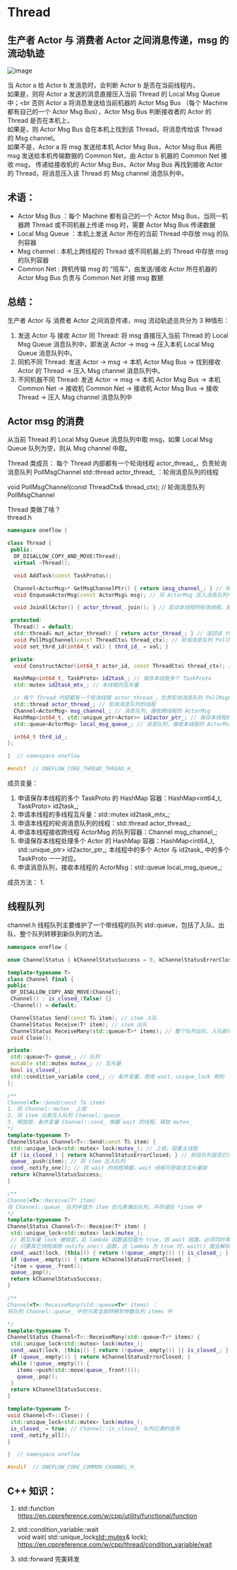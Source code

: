 # Thread 
## 生产者 Actor 与 消费者 Actor 之间消息传递，msg 的流动轨迹
![image](https://user-images.githubusercontent.com/31394900/125795762-ae38987f-8574-4687-987c-dacb22ea08be.png)

当 Actor a 给 Actor b 发消息时，会判断 Actor b 是否在当前线程内，<br>
如果是，则将 Actor a 发送的消息直接压入当前 Thread 的 Local Msg Queue 中；<br
否则 Actor a 将消息发送给当前机器的 Actor Msg Bus （每个 Machine 都有自己的一个 Actor Msg Bus），Actor Msg Bus 判断接收者的 Actor 的 Thread 是否在本机上，<br>
如果是，则 Actor Msg Bus 会在本机上找到该 Thread，将消息传给该 Thread 的 Msg channel。<br>
如果不是，Actor a 将 msg 发送给本机 Actor Msg Bus，Actor Msg Bus 再把 msg 发送给本机传输数据的 Common Net，由 Actor b 机器的 Common Net 接收 msg，
传递给接收机的 Actor Msg Bus，Actor Msg Bus 再找到接收 Actor 的 Thread，将消息压入该 Thread 的 Msg channel 消息队列中。<br>

## 术语：
*  Actor Msg Bus ：每个 Machine 都有自己的一个 Actor Msg Bus，当同一机器跨 Thread 或不同机器上传递 msg 时，需要 Actor Msg Bus 传递数据
*  Local Msg Queue ：本机上发送 Actor 所在的当前 Thread 中存放 msg 的队列容器
* Msg channel : 本机上跨线程的 Thread 或不同机器上的 Thread 中存放 msg 的队列容器
* Common Net : 跨机传输 msg 的 “班车”，由发送/接收 Actor 所在机器的 Actor Msg Bus 负责与 Common Net  对接 msg 数据

## 总结：
生产者 Actor 与 消费者 Actor 之间消息传递，msg 流动轨迹总共分为 3 种情形：
1. 发送 Actor 与 接收 Actor 同 Thread: 将 msg 直接压入当前 Thread 的 Local Msg Queue 消息队列中，即发送 Actor -> msg -> 压入本机 Local Msg Queue 消息队列中。<br>
2. 同机不同 Thread: 发送 Actor -> msg -> 本机 Actor Msg Bus -> 找到接收 Actor 的 Thread -> 压入 Msg channel 消息队列中。<br>
3. 不同机器不同 Thread: 发送 Actor -> msg -> 本机 Actor Msg Bus -> 本机 Common Net -> 接收机 Common Net -> 接收机 Actor Msg Bus -> 接收 Thread -> 压入 Msg channel 消息队列中<br>

## Actor msg 的消费
从当前 Thread 的 Local Msg Queue 消息队列中取 msg，如果 Local Msg Queue 队列为空，则从 Msg channel 中取。

Thread 类成员：
每个 Thread 内部都有一个轮询线程 actor_thread_，负责轮询消息队列 PollMsgChannel
std::thread actor_thread_ ：轮询消息队列的线程

void PollMsgChannel(const ThreadCtx& thread_ctx); // 轮询消息队列 PollMsgChannel

Thread 类做了啥？<br>
thread.h<br>
```.cpp
namespace oneflow {

class Thread {
 public:
  OF_DISALLOW_COPY_AND_MOVE(Thread);
  virtual ~Thread();

  void AddTask(const TaskProto&);

  Channel<ActorMsg>* GetMsgChannelPtr() { return &msg_channel_; } // 获取消息队列
  void EnqueueActorMsg(const ActorMsg& msg); // 将 ActorMsg 压入消息队列中

  void JoinAllActor() { actor_thread_.join(); } // 启动本线程的轮询线程，阻塞主线程

 protected:
  Thread() = default;
  std::thread& mut_actor_thread() { return actor_thread_; } // 返回该 thread 的轮询线程
  void PollMsgChannel(const ThreadCtx& thread_ctx); // 轮询消息队列 PollMsgChannel
  void set_thrd_id(int64_t val) { thrd_id_ = val; }

 private:
  void ConstructActor(int64_t actor_id, const ThreadCtx& thread_ctx); // 创建接收消息的 Actor

  HashMap<int64_t, TaskProto> id2task_; // 保存本线程多个 TaskProto
  std::mutex id2task_mtx_; // 本线程的互斥量

  // 每个 Thread 内部都有一个轮询线程 actor_thread_，负责轮询消息队列 PollMsgChannel
  std::thread actor_thread_; // 轮询消息队列的线程
  Channel<ActorMsg> msg_channel_; // 消息队列，接收跨线程的 ActorMsg
  HashMap<int64_t, std::unique_ptr<Actor>> id2actor_ptr_; // 保存本线程的多个 Actor，与 id2task_ 中的多个 TaskProto 对应，一个 Actor 接收 一个 TaskProto
  std::queue<ActorMsg> local_msg_queue_; // 消息队列，接收本线程的 ActorMsg

  int64_t thrd_id_;
};

}  // namespace oneflow

#endif  // ONEFLOW_CORE_THREAD_THREAD_H_

```
成员变量：
1. 申请保存本线程的多个 TaskProto 的 HashMap 容器：HashMap<int64_t, TaskProto> id2task_;
2. 申请本线程的多线程互斥量：std::mutex id2task_mtx_;
3. 申请本线程的轮询消息队列的线程：std::thread actor_thread_;
4. 申请本线程接收跨线程 ActorMsg 的队列容器：Channel<ActorMsg> msg_channel_; 
5. 申请保存本线程处理多个 Actor 的 HashMap 容器：HashMap<int64_t, std::unique_ptr<Actor>> id2actor_ptr_;
   本线程中的多个 Actor 与 id2task_ 中的多个 TaskProto 一一对应。
6. 申请消息队列，接收本线程的 ActorMsg：std::queue<ActorMsg> local_msg_queue_;

成员方法：
1. 
 
 
 
 
 
 ## 线程队列<br>
 channel.h
 线程队列主要维护了一个带线程的队列 std::queue<T>，包括了入队、出队、整个队列转移到新队列的方法。
 ```.cpp
namespace oneflow {

enum ChannelStatus { kChannelStatusSuccess = 0, kChannelStatusErrorClosed };

template<typename T>
class Channel final {
 public:
  OF_DISALLOW_COPY_AND_MOVE(Channel);
  Channel() : is_closed_(false) {}
  ~Channel() = default;

  ChannelStatus Send(const T& item); // item 入队
  ChannelStatus Receive(T* item); // item 出队
  ChannelStatus ReceiveMany(std::queue<T>* items); // 整个队列出队，入队新队列 items
  void Close();

 private:
  std::queue<T> queue_; // 队列
  mutable std::mutex mutex_; // 互斥量
  bool is_closed_;
  std::condition_variable cond_; // 条件变量，使用 wait，unique_lock 用到
};

/**
Channel<T>::Send(const T& item)
1. 将 Channel::mutex_ 上锁
2. 将 item 元素压入队列 Channel::queue_
3. 释放锁，条件变量 Channel::cond_ 唤醒 wait 的线程，释放 mutex_
*/
template<typename T>
ChannelStatus Channel<T>::Send(const T& item) {
  std::unique_lock<std::mutex> lock(mutex_); // 上锁，阻塞主线程
  if (is_closed_) { return kChannelStatusErrorClosed; } // 校验队列是否打开，当队列打开时，往队列中压入元素
  queue_.push(item); // 将 item 压入队列
  cond_.notify_one(); // 将 wait 的线程唤醒，wait 线程可获取该互斥量锁
  return kChannelStatusSuccess; 
}

/**
Channel<T>::Receive(T* item)
将 Channel::queue_ 队列中值为 item 的元素弹出队列，并存储在 *item 中
*/
template<typename T>
ChannelStatus Channel<T>::Receive(T* item) {
  std::unique_lock<std::mutex> lock(mutex_);
  // 若互斥量 lock 被锁定，且 lambda 函数返回值为 true，则 wait 阻塞。必须同时满足，否则不会阻塞。
  // 只要其它线程调用 notify_one() 函数，且 lambda 为 true 时，wait() 就会解除阻塞。
  cond_.wait(lock, [this]() { return (!queue_.empty()) || is_closed_; });  
  if (queue_.empty()) { return kChannelStatusErrorClosed; }
  *item = queue_.front();
  queue_.pop();
  return kChannelStatusSuccess;
}

/**
Channel<T>::ReceiveMany(std::queue<T>* items) ：
将队列 Channel::queue_ 中的元素全部转移到参数队列 items 中

*/
template<typename T>
ChannelStatus Channel<T>::ReceiveMany(std::queue<T>* items) {
  std::unique_lock<std::mutex> lock(mutex_);
  cond_.wait(lock, [this]() { return (!queue_.empty()) || is_closed_; });
  if (queue_.empty()) { return kChannelStatusErrorClosed; }
  while (!queue_.empty()) {
    items->push(std::move(queue_.front()));
    queue_.pop();
  }
  return kChannelStatusSuccess;
}

template<typename T>
void Channel<T>::Close() {
  std::unique_lock<std::mutex> lock(mutex_);
  is_closed_ = true; // Channel::is_closed_ 队列已满的信号
  cond_.notify_all();
}

}  // namespace oneflow

#endif  // ONEFLOW_CORE_COMMON_CHANNEL_H_

 ```
 
 
 
 
 
 ## C++ 知识：<br>
 
 1. std::function<br>
 https://en.cppreference.com/w/cpp/utility/functional/function<br>
 
 2. std::condition_variable::wait<br>
 void wait( std::unique_lock<std::mutex>& lock);<br>
 https://en.cppreference.com/w/cpp/thread/condition_variable/wait<br>

3. std::forward 完美转发
 
